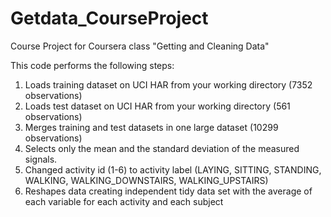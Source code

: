 Getdata_CourseProject
=====================

Course Project for Coursera class "Getting and Cleaning Data"

This code performs the following steps:

1. Loads training dataset on UCI HAR from your working directory (7352 observations)
2. Loads test dataset on UCI HAR from your working directory (561 observations)
3. Merges training and test datasets in one large dataset (10299 observations)
4. Selects only the mean and the standard deviation of the measured signals.
5. Changed activity id (1-6) to activity label (LAYING, SITTING, STANDING, WALKING, WALKING_DOWNSTAIRS, WALKING_UPSTAIRS)
6. Reshapes data creating independent tidy data set with the average of each variable for each activity and each subject
